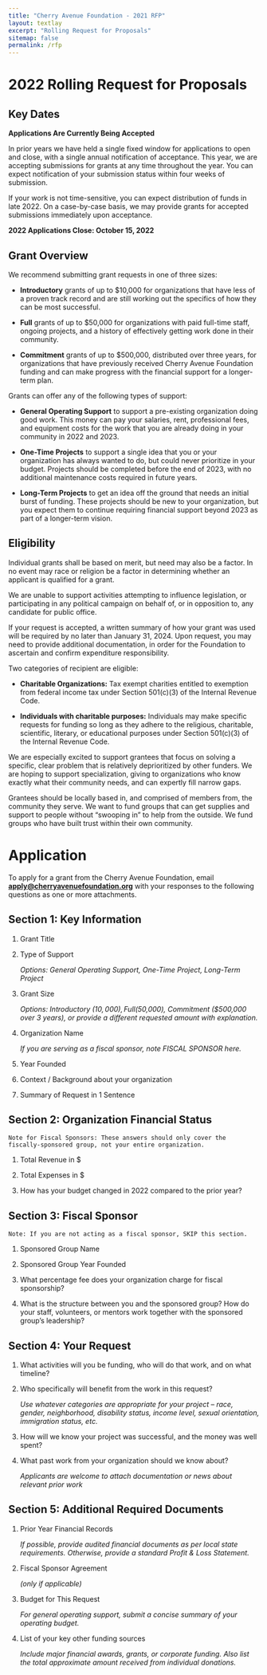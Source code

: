 ```yaml
---
title: "Cherry Avenue Foundation - 2021 RFP"
layout: textlay
excerpt: "Rolling Request for Proposals"
sitemap: false
permalink: /rfp
---
```


# 2022 Rolling Request for Proposals

## Key Dates

**Applications Are Currently Being Accepted**

In prior years we have held a single fixed window for applications to open and close, with a single annual notification of acceptance. This year, we are accepting submissions for grants at any time throughout the year. You can expect notification of your submission status within four weeks of submission.

If your work is not time-sensitive, you can expect distribution of funds in late 2022. On a case-by-case basis, we may provide grants for accepted submissions immediately upon acceptance.

**2022 Applications Close: October 15, 2022**

## Grant Overview

We recommend submitting grant requests in one of three sizes:

* **Introductory** grants of up to $10,000 for organizations that have less of a proven track record and are still working out the specifics of how they can be most successful.

* **Full** grants of up to $50,000 for organizations with paid full-time staff, ongoing projects, and a history of effectively getting work done in their community.

* **Commitment** grants of up to $500,000, distributed over three years, for organizations that have previously received Cherry Avenue Foundation funding and can make progress with the financial support for a longer-term plan.

Grants can offer any of the following types of support:

* **General Operating Support** to support a pre-existing organization doing good work. This money can pay your salaries, rent, professional fees, and equipment costs for the work that you are already doing in your community in 2022 and 2023.

* **One-Time Projects** to support a single idea that you or your organization has always wanted to do, but could never prioritize in your budget. Projects should be completed before the end of 2023, with no additional maintenance costs required in future years.

* **Long-Term Projects** to get an idea off the ground that needs an initial burst of funding. These projects should be new to your organization, but you expect them to continue requiring financial support beyond 2023 as part of a longer-term vision.

## Eligibility

Individual grants shall be based on merit, but need may also be a factor. In no event may race or religion be a factor in determining whether an applicant is qualified for a grant. 

We are unable to support activities attempting to influence legislation, or participating in any political campaign on behalf of, or in opposition to, any candidate for public office.

If your request is accepted, a written summary of how your grant was used will be required by no later than January 31, 2024. Upon request, you may need to provide additional documentation, in order for the Foundation to ascertain and confirm expenditure responsibility.

Two categories of recipient are eligible:

* **Charitable Organizations:** Tax exempt charities entitled to exemption from federal income tax under Section 501(c)(3) of the Internal Revenue Code.

* **Individuals with charitable purposes:** Individuals may make specific requests for funding so long as they adhere to the religious, charitable, scientific, literary, or educational purposes under Section 501(c)(3) of the Internal Revenue Code.

We are especially excited to support grantees that focus on solving a specific, clear problem that is relatively deprioritized by other funders. We are hoping to support specialization, giving to organizations who know exactly what their community needs, and can expertly fill narrow gaps.

Grantees should be locally based in, and comprised of members from, the community they serve. We want to fund groups that can get supplies and support to people without “swooping in” to help from the outside. We fund groups who have built trust within their own community.

# Application

To apply for a grant from the Cherry Avenue Foundation, email **apply@cherryavenuefoundation.org** with your responses to the following questions as one or more attachments.

## Section 1: Key Information

1. Grant Title

2. Type of Support

    _Options: General Operating Support, One-Time Project, Long-Term Project_

3. Grant Size

    _Options: Introductory ($10,000), Full ($50,000), Commitment ($500,000 over 3 years), or provide a different requested amount with explanation._

4. Organization Name

    _If you are serving as a fiscal sponsor, note FISCAL SPONSOR here._

5. Year Founded

6. Context / Background about your organization

7. Summary of Request in 1 Sentence

## Section 2: Organization Financial Status

    Note for Fiscal Sponsors: These answers should only cover the fiscally-sponsored group, not your entire organization.

1. Total Revenue in $

2. Total Expenses in $

3. How has your budget changed in 2022 compared to the prior year?

## Section 3: Fiscal Sponsor

    Note: If you are not acting as a fiscal sponsor, SKIP this section.

1. Sponsored Group Name

2. Sponsored Group Year Founded

3. What percentage fee does your organization charge for fiscal sponsorship?

4. What is the structure between you and the sponsored group? How do your staff, volunteers, or mentors work together with the sponsored group’s leadership?

## Section 4: Your Request

1. What activities will you be funding, who will do that work, and on what timeline?

2. Who specifically will benefit from the work in this request?

    _Use whatever categories are appropriate for your project – race, gender, neighborhood, disability status, income level, sexual orientation, immigration status, etc._

3. How will we know your project was successful, and the money was well spent?

4. What past work from your organization should we know about?

    _Applicants are welcome to attach documentation or news about relevant prior work_

## Section 5: Additional Required Documents

1. Prior Year Financial Records

    _If possible, provide audited financial documents as per local state requirements. Otherwise, provide a standard Profit & Loss Statement._

2. Fiscal Sponsor Agreement 

    _(only if applicable)_

3. Budget for This Request

    _For general operating support, submit a concise summary of your operating budget._

4. List of your key other funding sources

    _Include major financial awards, grants, or corporate funding. Also list the total approximate amount received from individual donations._
